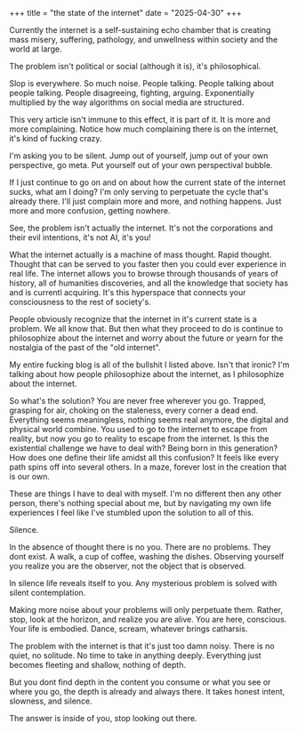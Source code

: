 +++
title = "the state of the internet"
date = "2025-04-30"
+++

Currently the internet is a self-sustaining echo chamber that is creating mass misery, suffering, pathology, and unwellness within society and the world at large.

The problem isn't political or social (although it is), it's philosophical.

Slop is everywhere. So much noise. People talking. People talking about people talking. People disagreeing, fighting, arguing. Exponentially multiplied by the way algorithms on social media are structured.

This very article isn't immune to this effect, it is part of it. It is more and more complaining. Notice how much complaining there is on the internet, it's kind of fucking crazy.

I'm asking you to be silent. Jump out of yourself, jump out of your own perspective, go meta. Put yourself out of your own perspectival bubble.

If I just continue to go on and on about how the current state of the internet sucks, what am I doing? I'm only serving to perpetuate the cycle that's already there. I'll just complain more and more, and nothing happens. Just more and more confusion, getting nowhere.

See, the problem isn't actually the internet. It's not the corporations and their evil intentions, it's not AI, it's you!

What the internet actually is a machine of mass thought. Rapid thought. Thought that can be served to you faster then you could ever experience in real life. The internet allows you to browse through thousands of years of history, all of humanities discoveries, and all the knowledge that society has and is currentl acquiring. It's this hyperspace that connects your consciousness to the rest of society's.

People obviously recognize that the internet in it's current state is a problem. We all know that. But then what they proceed to do is continue to philosophize about the internet and worry about the future or yearn for the nostalgia of the past of the "old internet". 

My entire fucking blog is all of the bullshit I listed above. Isn't that ironic? I'm talking about how people philosophize about the internet, as I philosophize about the internet.

So what's the solution? You are never free wherever you go. Trapped, grasping for air, choking on the staleness, every corner a dead end. Everything seems meaningless, nothing seems real anymore, the digital and physical world combine. You used to go to the internet to escape from reality, but now you go to reality to escape from the internet. Is this the existential challenge we have to deal with? Being born in this generation? How does one define their life amidst all this confusion? It feels like every path spins off into several others. In a maze, forever lost in the creation that is our own.

These are things I have to deal with myself. I'm no different then any other person, there's nothing special about me, but by navigating my own life experiences I feel like I've stumbled upon the solution to all of this.

Silence.

In the absence of thought there is no you. There are no problems. They dont exist. A walk, a cup of coffee, washing the dishes. Observing yourself you realize you are the observer, not the object that is observed.

In silence life reveals itself to you. Any mysterious problem is solved with silent contemplation.

Making more noise about your problems will only perpetuate them. Rather, stop, look at the horizon, and realize you are alive. You are here, conscious. Your life is embodied. Dance, scream, whatever brings catharsis. 

The problem with the internet is that it's just too damn noisy. There is no quiet, no solitude. No time to take in anything deeply. Everything just becomes fleeting and shallow, nothing of depth. 

But you dont find depth in the content you consume or what you see or where you go, the depth is already and always there. It takes honest intent, slowness, and silence. 

The answer is inside of you, stop looking out there. 
